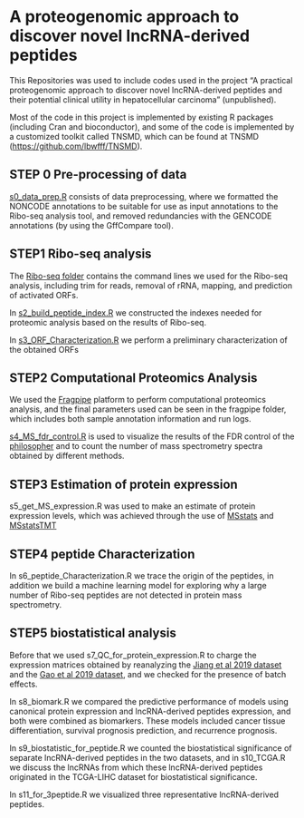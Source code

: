 # A proteogenomic approach to discover novel lncRNA-derived peptides

This Repositories was used to include codes used in the project “A practical proteogenomic approach to discover novel lncRNA-derived peptides and their potential clinical utility in hepatocellular carcinoma” (unpublished).

Most of the code in this project is implemented by existing R packages (including Cran and bioconductor), and some of the code is implemented by a customized toolkit called TNSMD, which can be found at TNSMD (https://github.com/lbwfff/TNSMD).

## STEP 0 Pre-processing of data 
[s0_data_prep.R](./s0_data_prep.R) consists of data preprocessing, where we formatted the NONCODE annotations to be suitable for use as input annotations to the Ribo-seq analysis tool, and removed redundancies with the GENCODE annotations (by using the GffCompare tool).

## STEP1 Ribo-seq analysis
The [Ribo-seq folder](./Ribo-seq/) contains the command lines we used for the Ribo-seq analysis, including trim for reads, removal of rRNA, mapping, and prediction of activated ORFs.

In [s2_build_peptide_index.R](./s2_build_peptide_index.R) we constructed the indexes needed for proteomic analysis based on the results of Ribo-seq.

In [s3_ORF_Characterization.R](./s3_ORF_Characterization.R) we perform a preliminary characterization of the obtained ORFs

## STEP2 Computational Proteomics Analysis
We used the [Fragpipe](https://github.com/Nesvilab/FragPipe) platform to perform computational proteomics analysis, and the final parameters used can be seen in the fragpipe folder, which includes both sample annotation information and run logs.

[s4_MS_fdr_control.R](./s4_MS_fdr_control.R) is used to visualize the results of the FDR control of the [philosopher](https://github.com/Nesvilab/philosopher) and to count the number of mass spectrometry spectra obtained by different methods.

## STEP3 Estimation of protein expression
s5_get_MS_expression.R was used to make an estimate of protein expression levels, which was achieved through the use of [MSstats](https://bioconductor.org/packages/release/bioc/html/MSstats.html) and [MSstatsTMT](https://www.bioconductor.org/packages/release/bioc/html/MSstatsTMT.html)

## STEP4 peptide Characterization
In s6_peptide_Characterization.R we trace the origin of the peptides, in addition we build a machine learning model for exploring why a large number of Ribo-seq peptides are not detected in protein mass spectrometry.

## STEP5 biostatistical analysis
Before that we used s7_QC_for_protein_expression.R to charge the expression matrices obtained by reanalyzing the [Jiang et al 2019 dataset](https://www.nature.com/articles/s41586-019-0987-8) and the [Gao et al 2019 dataset](https://www.sciencedirect.com/science/article/pii/S0092867419310037?via%3Dihub), and we checked for the presence of batch effects.

In s8_biomark.R we compared the predictive performance of models using canonical protein expression and lncRNA-derived peptides expression, and both were combined as biomarkers. These models included cancer tissue differentiation, survival prognosis prediction, and recurrence prognosis.

In s9_biostatistic_for_peptide.R we counted the biostatistical significance of separate lncRNA-derived peptides in the two datasets, and in s10_TCGA.R we discuss the lncRNAs from which these lncRNA-derived peptides originated in the TCGA-LIHC dataset for biostatistical significance.

In s11_for_3peptide.R we visualized three representative lncRNA-derived peptides.



